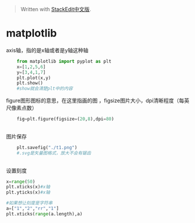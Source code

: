 > Written with [StackEdit中文版](https://stackedit.cn/).

# matplotlib

axis轴，指的是x轴或者是y轴这种轴

```python
	from matplotlib import pyplot as plt
	x=[1,2,5,6]
	y=[3,4,1,7]
	plt.plot(x,y)
	plt.show()
	#show就会清楚plt中的内容
```  
figure图形图标的意思，在这里指画的图 ，figsize图片大小，dpi清晰程度（每英尺像素点数）
```python
	fig=plt.figure(figsize=(20,8),dpi=80)
	
```  
图片保存
```python
	plt.savefig("./t1.png")
	#.svg是矢量图格式，放大不会有锯齿
	
```  
设置刻度
```python
x=range(50)
plt.xticks(x)#x轴
plt.yticks(x)#x轴
```
```python
#如果想让刻度是字符串
a=["1","2","rr","1"]
plt.xticks(range(a.length),a)
```

<!--stackedit_data:
eyJoaXN0b3J5IjpbMTUwNTAwMzk5MSwtNTA3NjQ4Mjk5LDE0Mz
U3NjEyLDY4MDM4MDMxMiwxNjc3MDc1NjQzLC0yMTMzNTUyNTMw
LDYyMDk4NTQwMCw1NzgyOTA0OSwtMTg4NDkwMTQxNCw1NzgyOT
A0OV19
-->